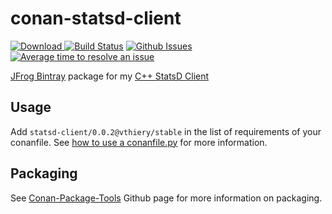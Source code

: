 # conan-statsd-client

[ ![Download](https://api.bintray.com/packages/vthiery/conan-packages/statsd-client%3Avthiery/images/download.svg) ](https://bintray.com/vthiery/conan-packages/statsd-client%3Avthiery/_latestVersion)
[![Build Status](https://travis-ci.org/vthiery/conan-statsd-client.svg?branch=master)](https://travis-ci.org/vthiery/conan-statsd-client)
[![Github Issues](https://img.shields.io/github/issues/vthiery/conan-statsd-client.svg)](https://github.com/vthiery/conan-statsd-client/issues)
[![Average time to resolve an issue](http://isitmaintained.com/badge/resolution/vthiery/conan-statsd-client.svg)](http://isitmaintained.com/project/vthiery/conan-statsd-client "Average time to resolve an issue")

[JFrog Bintray](https://bintray.com/vthiery/conan-packages/statsd-client%3Avthiery) package for my [C++ StatsD Client](https://github.com/vthiery/cpp-statsd-client)

## Usage

Add `statsd-client/0.0.2@vthiery/stable` in the list of requirements of your conanfile. See [how to use a conanfile.py](http://docs.conan.io/en/latest/mastering/conanfile_py.html) for more information.

## Packaging

See [Conan-Package-Tools](https://github.com/conan-io/conan-package-tools) Github page for more information on packaging.
